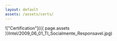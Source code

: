 ```yaml
---
layout: default
assets: /assets/certs/
---
```

!["Certification"]({{ page.assets }}Intel/2009_06_01_TI_Socialmente_Responsavel.jpg)
